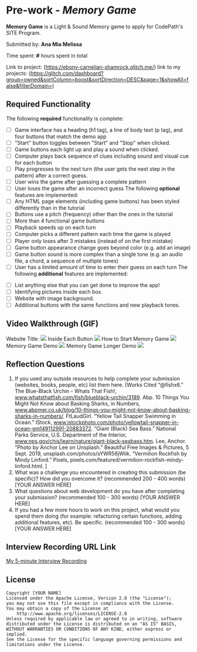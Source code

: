 # Pre-work - *Memory Game*

**Memory Game** is a Light & Sound Memory game to apply for CodePath's SITE Program. 

Submitted by: **Ana Mia Melissa**

Time spent: **#** hours spent in total

Link to project: (https://ebony-carnelian-shamrock.glitch.me/)
link to my projects: (https://glitch.com/dashboard?group=owned&sortColumn=boost&sortDirection=DESC&page=1&showAll=false&filterDomain=)

## Required Functionality

The following **required** functionality is complete:
* [ ] Game interface has a heading (h1 tag), a line of body text (p tag), and four buttons that match the demo app
* [ ] "Start" button toggles between "Start" and "Stop" when clicked. 
* [ ] Game buttons each light up and play a sound when clicked. 
* [ ] Computer plays back sequence of clues including sound and visual cue for each button
* [ ] Play progresses to the next turn (the user gets the next step in the pattern) after a correct guess. 
* [ ] User wins the game after guessing a complete pattern
* [ ] User loses the game after an incorrect guess
The following **optional** features are implemented:
* [ ] Any HTML page elements (including game buttons) has been styled differently than in the tutorial
* [ ] Buttons use a pitch (frequency) other than the ones in the tutorial
* [ ] More than 4 functional game buttons
* [ ] Playback speeds up on each turn
* [ ] Computer picks a different pattern each time the game is played
* [ ] Player only loses after 3 mistakes (instead of on the first mistake)
* [ ] Game button appearance change goes beyond color (e.g. add an image)
* [ ] Game button sound is more complex than a single tone (e.g. an audio file, a chord, a sequence of multiple tones)
* [ ] User has a limited amount of time to enter their guess on each turn
The following **additional** features are implemented:
- [ ] List anything else that you can get done to improve the app!
- [ ] Identifying pictures inside each box.
- [ ] Website with image background. 
- [ ] Additional buttons with the same functions and new playback tones.
## Video Walkthrough (GIF)
Website Title:
![](https://cdn.glitch.global/9905550e-1cd5-4583-849a-95bbbcba93b1/memory-game-gif-website-name.gif?v=1648268639347)
Inside Each Button
![](https://cdn.glitch.global/9905550e-1cd5-4583-849a-95bbbcba93b1/memory-game-what-the-buttons-look-like.gif?v=1648268732229)
How to Start Memory Game
![](https://cdn.glitch.global/9905550e-1cd5-4583-849a-95bbbcba93b1/memory-game-gif-how-to-start.gif?v=1648267998534)
Memory Game Demo
![](https://cdn.glitch.global/9905550e-1cd5-4583-849a-95bbbcba93b1/memory-game-gif-longer-demo.gif?v=1648268044566)
Memory Game Longer Demo
![](https://cdn.glitch.global/9905550e-1cd5-4583-849a-95bbbcba93b1/memory-game-gif-even-longer-demo.gif?v=1648268634912)
## Reflection Questions
1. If you used any outside resources to help complete your submission (websites, books, people, etc) list them here. 
[Works Cited
“@fishx6.” The Blue-Black Urchin - Whats That Fish!, www.whatsthatfish.com/fish/blueblack-urchin/3189.
Abp. 10 Things You Might Not Know about Basking Sharks, in Numbers, www.abpmer.co.uk/blog/10-things-you-might-not-know-about-basking-sharks-in-numbers/.
FtLaudGirl. “Yellow Tail Snapper Swimming in Ocean.” IStock, www.istockphoto.com/photo/yellowtail-snapper-in-ocean-gm149112991-20883372.
“Giant (Black) Sea Bass.” National Parks Service, U.S. Department of the Interior, www.nps.gov/chis/learn/nature/giant-black-seabass.htm.
Lee, Anchor. “Photo by Anchor Lee on Unsplash.” Beautiful Free Images &amp; Pictures, 5 Sept. 2019, unsplash.com/photos/sYWR56jWiik.
“Vermilion Rockfish by Mindy Linford.” Pixels, pixels.com/featured/vermilion-rockfish-mindy-linford.html.
]
2. What was a challenge you encountered in creating this submission (be specific)? How did you overcome it? (recommended 200 - 400 words) 
[YOUR ANSWER HERE]
3. What questions about web development do you have after completing your submission? (recommended 100 - 300 words) 
[YOUR ANSWER HERE]
4. If you had a few more hours to work on this project, what would you spend them doing (for example: refactoring certain functions, adding additional features, etc). Be specific. (recommended 100 - 300 words) 
[YOUR ANSWER HERE]
## Interview Recording URL Link
[My 5-minute Interview Recording](your-link-here)
## License
    Copyright [YOUR NAME]
    Licensed under the Apache License, Version 2.0 (the "License");
    you may not use this file except in compliance with the License.
    You may obtain a copy of the License at
        http://www.apache.org/licenses/LICENSE-2.0
    Unless required by applicable law or agreed to in writing, software
    distributed under the License is distributed on an "AS IS" BASIS,
    WITHOUT WARRANTIES OR CONDITIONS OF ANY KIND, either express or implied.
    See the License for the specific language governing permissions and
    limitations under the License.
